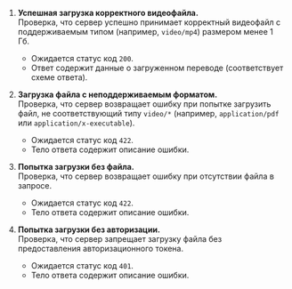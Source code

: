1. **Успешная загрузка корректного видеофайла.**  
   Проверка, что сервер успешно принимает корректный видеофайл с поддерживаемым типом (например, `video/mp4`) размером менее 1 Гб.  
   - Ожидается статус код `200`.  
   - Ответ содержит данные о загруженном переводе (соответствует схеме ответа).

2. **Загрузка файла с неподдерживаемым форматом.**  
   Проверка, что сервер возвращает ошибку при попытке загрузить файл, не соответствующий типу `video/*` (например, `application/pdf` или `application/x-executable`).  
   - Ожидается статус код `422`.  
   - Тело ответа содержит описание ошибки.

3. **Попытка загрузки без файла.**  
   Проверка, что сервер возвращает ошибку при отсутствии файла в запросе.  
   - Ожидается статус код `422`.  
   - Тело ответа содержит описание ошибки.

4. **Попытка загрузки без авторизации.**  
   Проверка, что сервер запрещает загрузку файла без предоставления авторизационного токена.  
   - Ожидается статус код `401`.  
   - Тело ответа содержит описание ошибки.